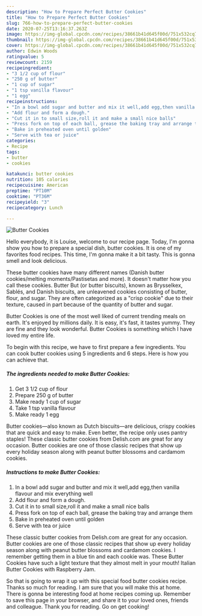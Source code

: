 ```yaml
---
description: "How to Prepare Perfect Butter Cookies"
title: "How to Prepare Perfect Butter Cookies"
slug: 766-how-to-prepare-perfect-butter-cookies
date: 2020-07-25T13:16:37.263Z
image: https://img-global.cpcdn.com/recipes/38661b41d645f00d/751x532cq70/butter-cookies-recipe-main-photo.jpg
thumbnail: https://img-global.cpcdn.com/recipes/38661b41d645f00d/751x532cq70/butter-cookies-recipe-main-photo.jpg
cover: https://img-global.cpcdn.com/recipes/38661b41d645f00d/751x532cq70/butter-cookies-recipe-main-photo.jpg
author: Edwin Woods
ratingvalue: 5
reviewcount: 2159
recipeingredient:
- "3 1/2 cup of flour"
- "250 g of butter"
- "1 cup of sugar"
- "1 tsp vanilla flavour"
- "1 egg"
recipeinstructions:
- "In a bowl add sugar and butter and mix it well,add egg,then vanilla flavour and mix everything well"
- "Add flour and form a dough."
- "Cut it in to small size,roll it and make a small nice balls"
- "Press fork on top of each ball, grease the baking tray and arrange them"
- "Bake in preheated oven until golden"
- "Serve with tea or juice"
categories:
- Recipe
tags:
- butter
- cookies

katakunci: butter cookies 
nutrition: 105 calories
recipecuisine: American
preptime: "PT10M"
cooktime: "PT36M"
recipeyield: "3"
recipecategory: Lunch

---
```



![Butter Cookies](https://img-global.cpcdn.com/recipes/38661b41d645f00d/751x532cq70/butter-cookies-recipe-main-photo.jpg)

Hello everybody, it is Louise, welcome to our recipe page. Today, I'm gonna show you how to prepare a special dish, butter cookies. It is one of my favorites food recipes. This time, I'm gonna make it a bit tasty. This is gonna smell and look delicious.

These butter cookies have many different names (Danish butter cookies/melting moments/Pastisetas and more). It doesn&#39;t matter how you call these cookies. Butter But (or butter biscuits), known as Brysselkex, Sablés, and Danish biscuits, are unleavened cookies consisting of butter, flour, and sugar. They are often categorized as a &#34;crisp cookie&#34; due to their texture, caused in part because of the quantity of butter and sugar.

Butter Cookies is one of the most well liked of current trending meals on earth. It's enjoyed by millions daily. It is easy, it's fast, it tastes yummy. They are fine and they look wonderful. Butter Cookies is something which I have loved my entire life.


To begin with this recipe, we have to first prepare a few ingredients. You can cook butter cookies using 5 ingredients and 6 steps. Here is how you can achieve that.

<!--inarticleads1-->

##### The ingredients needed to make Butter Cookies:

1. Get 3 1/2 cup of flour
1. Prepare 250 g of butter
1. Make ready 1 cup of sugar
1. Take 1 tsp vanilla flavour
1. Make ready 1 egg


Butter cookies—also known as Dutch biscuits—are delicious, crispy cookies that are quick and easy to make. Even better, the recipe only uses pantry staples! These classic butter cookies from Delish.com are great for any occasion. Butter cookies are one of those classic recipes that show up every holiday season along with peanut butter blossoms and cardamom cookies. 

<!--inarticleads2-->

##### Instructions to make Butter Cookies:

1. In a bowl add sugar and butter and mix it well,add egg,then vanilla flavour and mix everything well
1. Add flour and form a dough.
1. Cut it in to small size,roll it and make a small nice balls
1. Press fork on top of each ball, grease the baking tray and arrange them
1. Bake in preheated oven until golden
1. Serve with tea or juice


These classic butter cookies from Delish.com are great for any occasion. Butter cookies are one of those classic recipes that show up every holiday season along with peanut butter blossoms and cardamom cookies. I remember getting them in a blue tin and each cookie was. These Butter Cookies have such a light texture that they almost melt in your mouth! Italian Butter Cookies with Raspberry Jam. 

So that is going to wrap it up with this special food butter cookies recipe. Thanks so much for reading. I am sure that you will make this at home. There is gonna be interesting food at home recipes coming up. Remember to save this page in your browser, and share it to your loved ones, friends and colleague. Thank you for reading. Go on get cooking!
